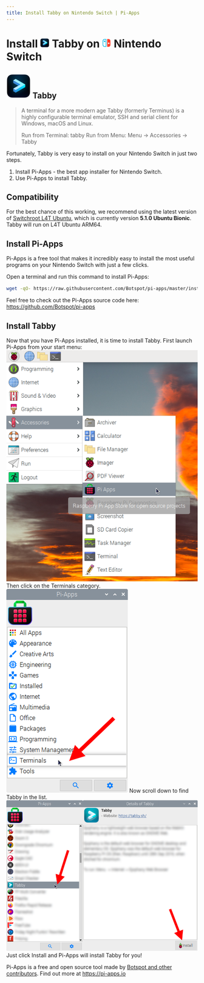 ```yaml
---
title: Install Tabby on Nintendo Switch | Pi-Apps
---
```

<div class="simple-install-content content">

# Install <img src="/img/app-icons/Tabby/icon-64.png" height=24> Tabby on <img src=/img/other-icons/switch-icon.svg height=24> Nintendo Switch

## <img src="/img/app-icons/Tabby/icon-64.png"> Tabby
>  A terminal for a more modern age 
> Tabby (formerly Terminus) is a highly configurable terminal emulator, SSH and serial client for Windows, macOS and Linux.
> 
> Run from Terminal: tabby
> Run from Menu: Menu -> Accessories -> Tabby

Fortunately, Tabby is very easy to install on your Nintendo Switch in just two steps.
1. Install Pi-Apps - the best app installer for Nintendo Switch.
2. Use Pi-Apps to install Tabby.
</div>
<div class="simple-install-content content">

## Compatibility
For the best chance of this working, we recommend using the latest version of [Switchroot L4T Ubuntu](https://wiki.switchroot.org/en/Linux/Ubuntu-Install-Guide), which is currently version **5.1.0 Ubuntu Bionic**.
Tabby will run on L4T Ubuntu ARM64.
</div>
<div class="simple-install-content content">

## Install Pi-Apps

Pi-Apps is a free tool that makes it incredibly easy to install the most useful programs on your Nintendo Switch with just a few clicks.

Open a terminal and run this command to install Pi-Apps:
```bash
wget -qO- https://raw.githubusercontent.com/Botspot/pi-apps/master/install | bash
```
Feel free to check out the Pi-Apps source code here: https://github.com/Botspot/pi-apps
</div>
<div class="simple-install-content content">

## Install Tabby

Now that you have Pi-Apps installed, it is time to install Tabby.
First launch Pi-Apps from your start menu:
<img src="/img/start-menu.png">
Then click on the Terminals category.
<img src="/img/category-selections/Terminals.png">
Now scroll down to find Tabby in the list.
<img src="/img/app-icons/Tabby/app-selection.png">
Just click Install and Pi-Apps will install Tabby for you!
</div>
<div class="simple-install-content content">

Pi-Apps is a free and open source tool made by [Botspot and other contributors](/about/#contributors). Find out more at https://pi-apps.io
</div>
